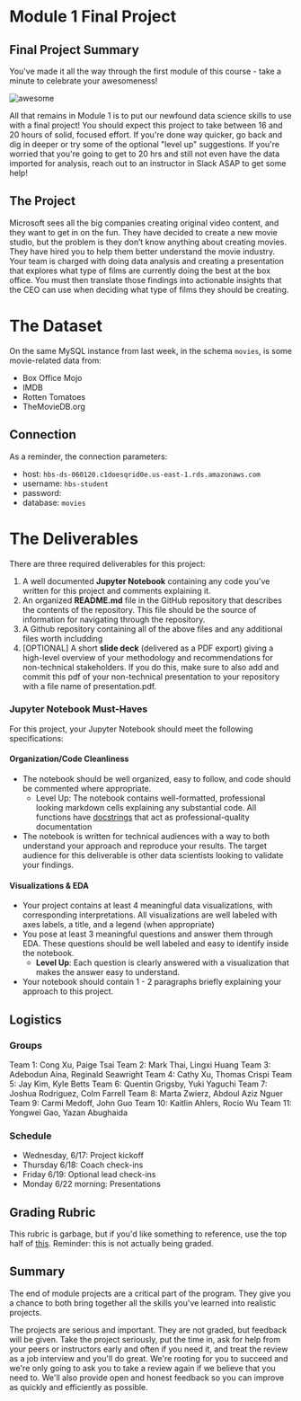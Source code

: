 # Module 1 Final Project

## Final Project Summary

You've made it all the way through the first module of this course - take a minute to celebrate your awesomeness!

![awesome](https://raw.githubusercontent.com/learn-co-curriculum/dsc-mod-1-project-v2-1/master/awesome.gif)

All that remains in Module 1 is to put our newfound data science skills to use with a final project! You should expect this project to take between 16 and 20 hours of solid, focused effort. If you're done way quicker, go back and dig in deeper or try some of the optional "level up" suggestions. If you're worried that you're going to get to 20 hrs and still not even have the data imported for analysis, reach out to an instructor in Slack ASAP to get some help!

## The Project

Microsoft sees all the big companies creating original video content, and they want to get in on the fun. They have decided to create a new movie studio, but the problem is they don’t know anything about creating movies. They have hired you to help them better understand the movie industry.
Your team is charged with doing data analysis and creating a presentation that explores what type of films are currently doing the best at the box office. You must then translate those findings into actionable insights that the CEO can use when deciding what type of films they should be creating.

# The Dataset

On the same MySQL instance from last week, in the schema `movies`, is some movie-related data from:
* Box Office Mojo
* IMDB
* Rotten Tomatoes
* TheMovieDB.org

## Connection
As a reminder, the connection parameters:
* host: `hbs-ds-060120.c1doesqrid0e.us-east-1.rds.amazonaws.com`
* username: `hbs-student`
* password: <same as before>
* database: `movies`

# The Deliverables

There are three required deliverables for this project:

1. A well documented **Jupyter Notebook** containing any code you've written for this project and comments explaining it.
1. An organized **README.md** file in the GitHub repository that describes the contents of the repository. This file should be the source of information for navigating through the repository.
1. A Github repository containing all of the above files and any additional files worth includding
1. [OPTIONAL] A short **slide deck** (delivered as a PDF export) giving a high-level overview of your methodology and recommendations for non-technical stakeholders. If you do this, make sure to also add and commit this pdf of your non-technical presentation to your repository with a file name of presentation.pdf.

### Jupyter Notebook Must-Haves

For this project, your Jupyter Notebook should meet the following specifications:

#### Organization/Code Cleanliness

* The notebook should be well organized, easy to follow,  and code should be commented where appropriate.  
    * Level Up: The notebook contains well-formatted, professional looking markdown cells explaining any substantial code.  All functions have [docstrings](https://numpydoc.readthedocs.io/en/latest/format.html) that act as professional-quality documentation
* The notebook is written for technical audiences with a way to both understand your approach and reproduce your results. The target audience for this deliverable is other data scientists looking to validate your findings.

#### Visualizations & EDA

* Your project contains at least 4 meaningful data visualizations, with corresponding interpretations. All visualizations are well labeled with axes labels, a title, and a legend (when appropriate)  
* You pose at least 3 meaningful questions and answer them through EDA.  These questions should be well labeled and easy to identify inside the notebook.
    * **Level Up**: Each question is clearly answered with a visualization that makes the answer easy to understand.   
* Your notebook should contain 1 - 2 paragraphs briefly explaining your approach to this project.

## Logistics

### Groups
Team 1: Cong Xu, Paige Tsai
Team 2: Mark Thai, Lingxi Huang
Team 3: Adebodun Aina, Reginald Seawright
Team 4: Cathy Xu, Thomas Crispi
Team 5: Jay Kim, Kyle Betts
Team 6: Quentin Grigsby, Yuki Yaguchi
Team 7: Joshua Rodriguez, Colm Farrell
Team 8: Marta Zwierz, Abdoul Aziz Nguer
Team 9: Carmi Medoff, John Guo
Team 10: Kaitlin Ahlers, Rocio Wu
Team 11: Yongwei Gao, Yazan Abughaida

### Schedule
- Wednesday, 6/17: Project kickoff
- Thursday 6/18: Coach check-ins
- Friday 6/19: Optional lead check-ins
- Monday 6/22 morning: Presentations

## Grading Rubric

This rubric is garbage, but if you'd like something to reference, use the top half of  [this](https://github.com/learn-co-curriculum/dsc-mod-1-project-v2-1/blob/master/module1_project_rubric.pdf).  Reminder: this is not actually being graded.

## Summary

The end of module projects are a critical part of the program. They give you a chance to both bring together all the skills you've learned into realistic projects.

The projects are serious and important. They are not graded, but feedback will be given. Take the project seriously, put the time in, ask for help from your peers or instructors early and often if you need it, and treat the review as a job interview and you'll do great. We're rooting for you to succeed and we're only going to ask you to take a review again if we believe that you need to. We'll also provide open and honest feedback so you can improve as quickly and efficiently as possible.

